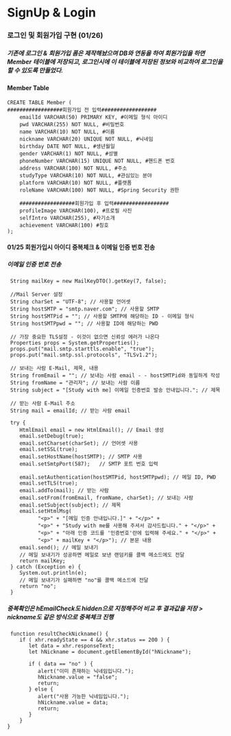 # SignUp & Login

### 로그인 및 회원가입 구현 (01/26)

##### 기존에 로그인 & 회원가입 폼은 제작해놨으며 DB와 연동을 하여 회원가입을 하면 Member 테이블에 저장되고, 로그인시에 이 테이블에 저장된 정보와 비교하여 로그인을 할 수 있도록 만들었다.

#### Member Table
	CREATE TABLE Member (
	##################회원가입 전 입력##################
		emailId VARCHAR(50) PRIMARY KEY, #이메일 형식 아이디
		pwd VARCHAR(255) NOT NULL, #비밀번호
        name VARCHAR(10) NOT NULL, #이름
        nickname VARCHAR(20) UNIQUE NOT NULL, #닉네임
        birthday DATE NOT NULL, #생년월일
        gender VARCHAR(1) NOT NULL, #성별
        phoneNumber VARCHAR(15) UNIQUE NOT NULL, #핸드폰 번호
        address VARCHAR(100) NOT NULL, #주소
        studyType VARCHAR(10) NOT NULL, #관심있는 분야
        platform VARCHAR(10) NOT NULL, #플랫폼
        roleName VARCHAR(100) NOT NULL, #Spring Security 권한   
      
        ##################회원가입 후 입력##################
        profileImage VARCHAR(100), #프로필 사진
        selfIntro VARCHAR(255), #자기소개
        achievement VARCHAR(100) #칭호
    );

#### 01/25 회원가입시 아이디 중복체크 & 이메일 인증 번호 전송

##### 이메일 인증 번호 전송
     String mailKey = new MailKeyDTO().getKey(7, false);
   
     //Mail Server 설정
     String charSet = "UTF-8"; // 사용할 언어셋
     String hostSMTP = "smtp.naver.com"; // 사용할 SMTP
     String hostSMTPid = ""; // 사용할 SMTP에 해당하는 ID - 이메일 형식
     String hostSMTPpwd = ""; // 사용할 ID에 해당하는 PWD
   
     // 가장 중요한 TLS설정 - 이것이 없으면 신뢰성 에러가 나온다
     Properties props = System.getProperties();
     props.put("mail.smtp.starttls.enable", "true");
     props.put("mail.smtp.ssl.protocols", "TLSv1.2");
   
     // 보내는 사람 E-Mail, 제목, 내용
     String fromEmail = ""; // 보내는 사람 email - - hostSMTPid와 동일하게 작성
     String fromName = "관리자"; // 보내는 사람 이름
     String subject = "[Study with me] 이메일 인증번호 발송 안내입니다."; // 제목
   
     // 받는 사람 E-Mail 주소
     String mail = emailId; // 받는 사람 email
   
     try {
        HtmlEmail email = new HtmlEmail(); // Email 생성
        email.setDebug(true);
        email.setCharset(charSet); // 언어셋 사용
        email.setSSL(true);
        email.setHostName(hostSMTP); // SMTP 사용
        email.setSmtpPort(587);   // SMTP 포트 번호 입력
      
        email.setAuthentication(hostSMTPid, hostSMTPpwd); // 메일 ID, PWD
        email.setTLS(true);
        email.addTo(mail); // 받는 사람
        email.setFrom(fromEmail, fromName, charSet); // 보내는 사람
        email.setSubject(subject); // 제목
        email.setHtmlMsg(
              "<p>" + "[메일 인증 안내입니다.]" + "</p>" +
              "<p>" + "Study with me를 사용해 주셔서 감사드립니다." + "</p>" +
              "<p>" + "아래 인증 코드를 '인증번호'란에 입력해 주세요." + "</p>" +
              "<p>" + mailKey + "</p>"); // 본문 내용
        email.send(); // 메일 보내기
        // 메일 보내기가 성공하면 메일로 보낸 랜덤키를 콜백 메소드에도 전달
        return mailKey;
     } catch (Exception e) {
        System.out.println(e);
        // 메일 보내기가 실패하면 "no"를 콜백 메소드에 전달
        return "no";
     }
         
##### 중복확인은 hEmailCheck도 hidden으로 지정해주어 비교 후 결과값을 저장 > nickname도 같은 방식으로 중복체크 진행
     function resultCheckNickname() {
        if ( xhr.readyState == 4 && xhr.status == 200 ) {
           let data = xhr.responseText;
           let hNickname = document.getElementById("hNickname");
         
           if ( data == "no" ) {
              alert("이미 존재하는 닉네임입니다.");
              hNickname.value = "false";
              return;
           } else {
              alert("사용 가능한 닉네임입니다.");
              hNickname.value = data;
              return;
           }
        }
    }
